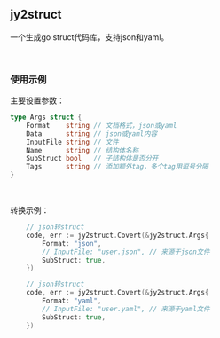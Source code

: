 ## jy2struct

一个生成go struct代码库，支持json和yaml。

<br>

### 使用示例

主要设置参数：

```go
type Args struct {
	Format    string // 文档格式，json或yaml
	Data      string // json或yaml内容
	InputFile string // 文件
	Name      string // 结构体名称
	SubStruct bool   // 子结构体是否分开
	Tags      string // 添加额外tag，多个tag用逗号分隔
}
```

<br>

转换示例：

```go
    // json转struct
    code, err := jy2struct.Covert(&jy2struct.Args{
        Format: "json",
        // InputFile: "user.json", // 来源于json文件
        SubStruct: true,
    })

    // json转struct
    code, err := jy2struct.Covert(&jy2struct.Args{
        Format: "yaml",
        // InputFile: "user.yaml", // 来源于yaml文件
        SubStruct: true,
    })
```
